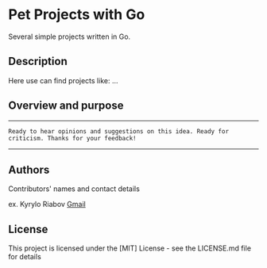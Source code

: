 # Pet Projects with Go

Several simple projects written in Go.

## Description

Here use can find projects like: ...

## Overview and purpose

[//]: # (## Content of the system &#40;system boundaries&#41;)

[//]: # ()
[//]: # (## Interaction &#40;potential&#41; of the product &#40;with other products and components&#41;)

[//]: # ()
[//]: # (## Product functions &#40;brief description&#41;)

[//]: # ()
[//]: # (## Security requirements)

[//]: # ()
[//]: # (## User characteristics &#40;who is the end user of the system&#41;)

[//]: # ()
[//]: # (## Limitations)

---

`Ready to hear opinions and suggestions on this idea.
Ready for criticism.
Thanks for your feedback!`

---

## Authors

Contributors' names and contact details

ex. Kyrylo Riabov [Gmail](kyryl.ryabov@gmail.com)

## License

This project is licensed under the [MIT] License - see the LICENSE.md file for details

[//]: # (## Acknowledgments)

[//]: # ()
[//]: # (Inspiration, code snippets, etc.)

[//]: # (* [Bitcoin White paper]&#40;https://bitcoin.org/bitcoin.pdf&#41;)

[//]: # (* [Blockchain demo]&#40;https://andersbrownworth.com/blockchain/hash&#41;)


